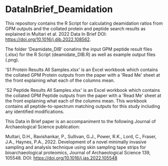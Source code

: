 # DataInBrief_Deamidation
This repository contains the R Script for calculating deamidation ratios from GPM outputs and the collated protein and peptide search results
as explained in Multari et al. 2022 Data In Brief DOI: https://doi.org/10.1016/j.dib.2022.108562.

The folder 'Deamidate_DIB' conatins the input GPM peptide result files (.xlsx) for the R Script (deamidate_DIB.R) as well as example output files (.png).

'S1 Protein Results All Samples.xlsx' is an Excel workbook which contains the collated GPM Protein outputs from the paper with a 'Read Me' sheet at the
front explaining what each of the columns mean.

'S2 Peptide Results All Samples.xlsx' is an Excel workbook which contains the collated GPM Peptide outputs from the paper with a 'Read Me' sheet at the
front explaining what each of the columns mean. This workbook contains all peptide-to-spectrum matching outputs for this study including any identified
modifications. 

This Data in Brief paper is an accompaniment to the following Journal of Archaeological Science publication:

Multari, D.H., Ravishankar, P., Sullivan, G.J., Power, R.K., Lord, C., Fraser, J.A., Haynes, P.A., 2022. 
Development of a novel minimally invasive sampling and analysis technique using skin sampling tape strips 
for bioarchaeological proteomics, Journal of Archaeological Science 139, 105548.
DOI: https://doi.org/10.1016/j.jas.2022.105548
